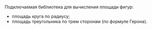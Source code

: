 Подключаемая библиотека для вычисления площади фигур:
- площадь круга по радиусу;
- площадь треугольника по трем сторонам (по формуле Герона).
